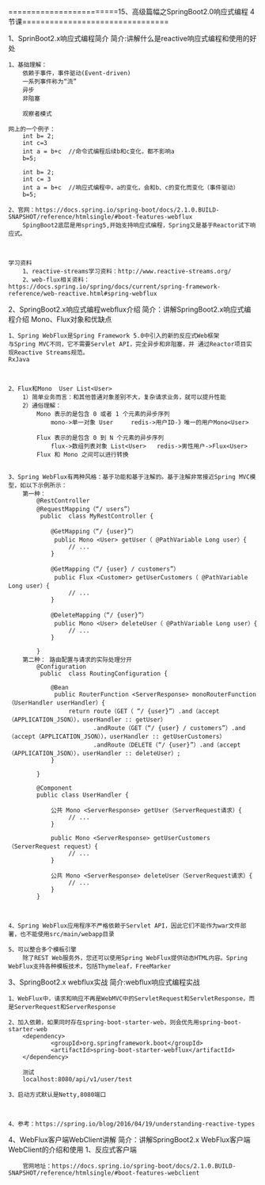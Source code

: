 ========================15、高级篇幅之SpringBoot2.0响应式编程 4节课================================

1、SprinBoot2.x响应式编程简介
	简介:讲解什么是reactive响应式编程和使用的好处

	1、基础理解：
		依赖于事件，事件驱动(Event-driven)
		一系列事件称为“流”
		异步
		非阻塞

		观察者模式

	网上的一个例子：
		int b= 2;
		int c=3
		int a = b+c  //命令式编程后续b和c变化，都不影响a
		b=5;

		int b= 2;
		int c= 3
		int a = b+c  //响应式编程中，a的变化，会和b、c的变化而变化（事件驱动）
		b=5;

	2、官网：https://docs.spring.io/spring-boot/docs/2.1.0.BUILD-SNAPSHOT/reference/htmlsingle/#boot-features-webflux
		SpingBoot2底层是用spring5,开始支持响应式编程，Spring又是基于Reactor试下响应式。

	

	学习资料
		1、reactive-streams学习资料：http://www.reactive-streams.org/
		2、web-flux相关资料：https://docs.spring.io/spring/docs/current/spring-framework-reference/web-reactive.html#spring-webflux









2、SpringBoot2.x响应式编程webflux介绍
	简介：讲解SpringBoot2.x响应式编程介绍 Mono、Flux对象和优缺点
	
	1、Spring WebFlux是Spring Framework 5.0中引入的新的反应式Web框架
	与Spring MVC不同，它不需要Servlet API，完全异步和非阻塞，并 通过Reactor项目实现Reactive Streams规范。
	RxJava



	2、Flux和Mono  User List<User>
		1）简单业务而言：和其他普通对象差别不大，复杂请求业务，就可以提升性能
		2）通俗理解：
			Mono 表示的是包含 0 或者 1 个元素的异步序列
				mono->单一对象 User     redis->用户ID-》唯一的用户Mono<User>  
			
			Flux 表示的是包含 0 到 N 个元素的异步序列
				flux->数组列表对象 List<User>   redis->男性用户->Flux<User>
			Flux 和 Mono 之间可以进行转换


	3、Spring WebFlux有两种风格：基于功能和基于注解的。基于注解非常接近Spring MVC模型，如以下示例所示：
		第一种：
			@RestController 
			@RequestMapping（“/ users”）
			 public  class MyRestController {

				@GetMapping（“/ {user}”）
				 public Mono <User> getUser（ @PathVariable Long user）{
					 // ...
				}

				@GetMapping（“/ {user} / customers”）
				 public Flux <Customer> getUserCustomers（ @PathVariable Long user）{
					 // ...
				}

				@DeleteMapping（“/ {user}”）
				 public Mono <User> deleteUser（ @PathVariable Long user）{
					 // ...
				}

			}
		第二种： 路由配置与请求的实际处理分开
			@Configuration
			 public  class RoutingConfiguration {

				@Bean
				 public RouterFunction <ServerResponse> monoRouterFunction（UserHandler userHandler）{
					 return route（GET（ “/ {user}”）.and（accept（APPLICATION_JSON）），userHandler :: getUser）
							.andRoute（GET（“/ {user} / customers”）.and（accept（APPLICATION_JSON）），userHandler :: getUserCustomers）
							.andRoute（DELETE（“/ {user}”）.and（accept（APPLICATION_JSON）），userHandler :: deleteUser）;
				}

			}

			@Component
			public class UserHandler {

				公共 Mono <ServerResponse> getUser（ServerRequest请求）{
					 // ...
				}

				public Mono <ServerResponse> getUserCustomers（ServerRequest request）{
					 // ...
				}

				公共 Mono <ServerResponse> deleteUser（ServerRequest请求）{
					 // ...
				}
			}



	4、Spring WebFlux应用程序不严格依赖于Servlet API，因此它们不能作为war文件部署，也不能使用src/main/webapp目录
	
	5、可以整合多个模板引擎
		除了REST Web服务外，您还可以使用Spring WebFlux提供动态HTML内容。Spring WebFlux支持各种模板技术，包括Thymeleaf，FreeMarker
	




3、SpringBoot2.x webflux实战
	简介:webflux响应式编程实战
	
	1、WebFlux中，请求和响应不再是WebMVC中的ServletRequest和ServletResponse，而是ServerRequest和ServerResponse

	2、加入依赖，如果同时存在spring-boot-starter-web，则会优先用spring-boot-starter-web
		<dependency>
				<groupId>org.springframework.boot</groupId>
				<artifactId>spring-boot-starter-webflux</artifactId>
		</dependency>

		测试
		localhost:8080/api/v1/user/test

	3、启动方式默认是Netty,8080端口

	

	4、参考：https://spring.io/blog/2016/04/19/understanding-reactive-types



4、WebFlux客户端WebClient讲解
	简介：讲解SpringBoot2.x WebFlux客户端WebClient的介绍和使用
		1、反应式客户端

		官网地址：https://docs.spring.io/spring-boot/docs/2.1.0.BUILD-SNAPSHOT/reference/htmlsingle/#boot-features-webclient
